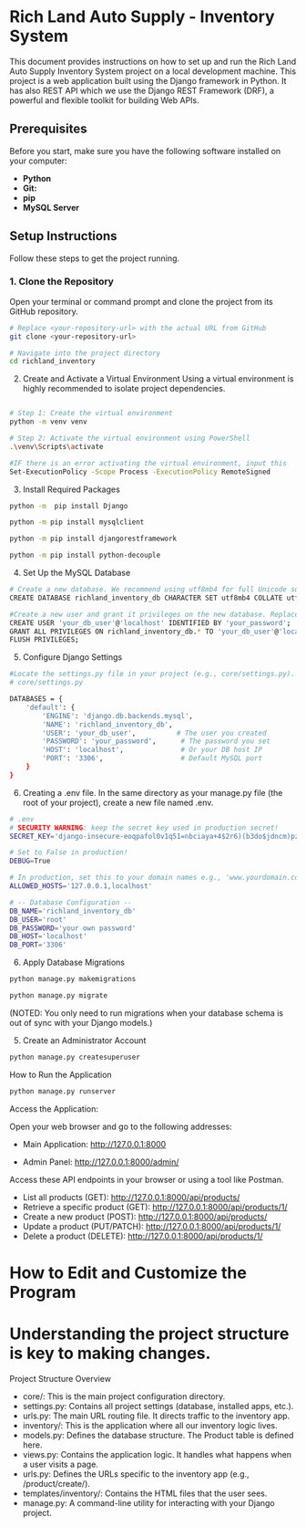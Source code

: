 # Rich Land Auto Supply - Inventory System

This document provides instructions on how to set up and run the Rich Land Auto Supply Inventory System project on a local development machine. This project is a web application built using the Django framework in Python. It has also REST API which we use the Django REST Framework (DRF), a powerful and flexible toolkit for building Web APIs.

## Prerequisites

Before you start, make sure you have the following software installed on your computer:

*   **Python** 
*   **Git:** 
*   **pip**
*   **MySQL Server**

## Setup Instructions

Follow these steps to get the project running.

### 1. Clone the Repository

Open your terminal or command prompt and clone the project from its GitHub repository.

```bash
# Replace <your-repository-url> with the actual URL from GitHub
git clone <your-repository-url>

# Navigate into the project directory
cd richland_inventory

```
2. Create and Activate a Virtual Environment
Using a virtual environment is highly recommended to isolate project dependencies.

```bash

# Step 1: Create the virtual environment
python -m venv venv
```

```bash
# Step 2: Activate the virtual environment using PowerShell
.\venv\Scripts\activate

```
```bash
#IF there is an error activating the virtual environment, input this
Set-ExecutionPolicy -Scope Process -ExecutionPolicy RemoteSigned
```
3. Install Required Packages
   
```bash
python -m  pip install Django 

```
```bash
python -m pip install mysqlclient
```
```bash
python -m pip install djangorestframework
```

```bash
python -m pip install python-decouple
```
4. Set Up the MySQL Database

```bash
# Create a new database. We recommend using utf8mb4 for full Unicode support.
CREATE DATABASE richland_inventory_db CHARACTER SET utf8mb4 COLLATE utf8mb4_unicode_ci;

#Create a new user and grant it privileges on the new database. Replace 'your_password' with a secure password.
CREATE USER 'your_db_user'@'localhost' IDENTIFIED BY 'your_password';
GRANT ALL PRIVILEGES ON richland_inventory_db.* TO 'your_db_user'@'localhost';
FLUSH PRIVILEGES;

```
5. Configure Django Settings
```bash
#Locate the settings.py file in your project (e.g., core/settings.py).
# core/settings.py

DATABASES = {
    'default': {
        'ENGINE': 'django.db.backends.mysql',
        'NAME': 'richland_inventory_db',
        'USER': 'your_db_user',          # The user you created
        'PASSWORD': 'your_password',      # The password you set
        'HOST': 'localhost',              # Or your DB host IP
        'PORT': '3306',                   # Default MySQL port
    }
}

```
6. Creating a .env file.
In the same directory as your manage.py file (the root of your project), create a new file named .env.
```bash
# .env
# SECURITY WARNING: keep the secret key used in production secret!
SECRET_KEY='django-insecure-eoqpafol0v1q51=nbciaya+4$2r6)(b3do$jdncm)pz81q7zl#'

# Set to False in production!
DEBUG=True

# In production, set this to your domain names e.g., 'www.yourdomain.com,yourdomain.com'
ALLOWED_HOSTS='127.0.0.1,localhost'

# -- Database Configuration --
DB_NAME='richland_inventory_db'
DB_USER='root'
DB_PASSWORD='your own password'
DB_HOST='localhost'
DB_PORT='3306'

```

6. Apply Database Migrations
   
 ```bash
python manage.py makemigrations

python manage.py migrate
```
(NOTED: You only need to run migrations when your database schema is out of sync with your Django models.)

5. Create an Administrator Account

 ```bash
python manage.py createsuperuser

```
How to Run the Application

 ```bash
python manage.py runserver

```
Access the Application:

Open your web browser and go to the following addresses:

* Main Application: http://127.0.0.1:8000

* Admin Panel: http://127.0.0.1:8000/admin/


Access these API endpoints in your browser or using a tool like Postman.

*   List all products (GET): http://127.0.0.1:8000/api/products/
*   Retrieve a specific product (GET): http://127.0.0.1:8000/api/products/1/
*   Create a new product (POST): http://127.0.0.1:8000/api/products/
*   Update a product (PUT/PATCH): http://127.0.0.1:8000/api/products/1/
*   Delete a product (DELETE): http://127.0.0.1:8000/api/products/1/



# How to Edit and Customize the Program
# Understanding the project structure is key to making changes.
Project Structure Overview

*   core/: This is the main project configuration directory.
*   settings.py: Contains all project settings (database, installed apps, etc.).
*   urls.py: The main URL routing file. It directs traffic to the inventory app.
*   inventory/: This is the application where all our inventory logic lives.
*   models.py: Defines the database structure. The Product table is defined here.
*   views.py: Contains the application logic. It handles what happens when a user visits a page.
*   urls.py: Defines the URLs specific to the inventory app (e.g., /product/create/).
*   templates/inventory/: Contains the HTML files that the user sees.
*   manage.py: A command-line utility for interacting with your Django project.




